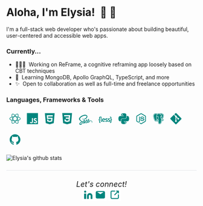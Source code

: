 # Aloha, I'm Elysia!  🌺 🌴

I'm a full-stack web developer who's passionate about building beautiful, user-centered and accessible web apps. 

### Currently...
- 👩🏻‍💻  Working on ReFrame, a cognitive reframing app loosely based on CBT techniques
- 🌱  Learning MongoDB, Apollo GraphQL, TypeScript, and more
- ✨  Open to collaboration as well as full-time and freelance opportunities

### Languages, Frameworks & Tools
<div style="display:flex; flex-wrap: wrap">

<div style="width: 30px; padding:8px">
<svg viewBox="0 0 128 128">
    <path fill="#00857D" d="M107.3 45.2c-2.2-.8-4.5-1.6-6.9-2.3.6-2.4 1.1-4.8 1.5-7.1 2.1-13.2-.2-22.5-6.6-26.1-1.9-1.1-4-1.6-6.4-1.6-7 0-15.9 5.2-24.9 13.9-9-8.7-17.9-13.9-24.9-13.9-2.4 0-4.5.5-6.4 1.6-6.4 3.7-8.7 13-6.6 26.1.4 2.3.9 4.7 1.5 7.1-2.4.7-4.7 1.4-6.9 2.3-12.5 4.8-19.3 11.4-19.3 18.8s6.9 14 19.3 18.8c2.2.8 4.5 1.6 6.9 2.3-.6 2.4-1.1 4.8-1.5 7.1-2.1 13.2.2 22.5 6.6 26.1 1.9 1.1 4 1.6 6.4 1.6 7.1 0 16-5.2 24.9-13.9 9 8.7 17.9 13.9 24.9 13.9 2.4 0 4.5-.5 6.4-1.6 6.4-3.7 8.7-13 6.6-26.1-.4-2.3-.9-4.7-1.5-7.1 2.4-.7 4.7-1.4 6.9-2.3 12.5-4.8 19.3-11.4 19.3-18.8s-6.8-14-19.3-18.8zm-14.8-30.5c4.1 2.4 5.5 9.8 3.8 20.3-.3 2.1-.8 4.3-1.4 6.6-5.2-1.2-10.7-2-16.5-2.5-3.4-4.8-6.9-9.1-10.4-13 7.4-7.3 14.9-12.3 21-12.3 1.3 0 2.5.3 3.5.9zm-11.2 59.3c-1.8 3.2-3.9 6.4-6.1 9.6-3.7.3-7.4.4-11.2.4-3.9 0-7.6-.1-11.2-.4-2.2-3.2-4.2-6.4-6-9.6-1.9-3.3-3.7-6.7-5.3-10 1.6-3.3 3.4-6.7 5.3-10 1.8-3.2 3.9-6.4 6.1-9.6 3.7-.3 7.4-.4 11.2-.4 3.9 0 7.6.1 11.2.4 2.2 3.2 4.2 6.4 6 9.6 1.9 3.3 3.7 6.7 5.3 10-1.7 3.3-3.4 6.6-5.3 10zm8.3-3.3c1.5 3.5 2.7 6.9 3.8 10.3-3.4.8-7 1.4-10.8 1.9 1.2-1.9 2.5-3.9 3.6-6 1.2-2.1 2.3-4.2 3.4-6.2zm-25.6 27.1c-2.4-2.6-4.7-5.4-6.9-8.3 2.3.1 4.6.2 6.9.2 2.3 0 4.6-.1 6.9-.2-2.2 2.9-4.5 5.7-6.9 8.3zm-18.6-15c-3.8-.5-7.4-1.1-10.8-1.9 1.1-3.3 2.3-6.8 3.8-10.3 1.1 2 2.2 4.1 3.4 6.1 1.2 2.2 2.4 4.1 3.6 6.1zm-7-25.5c-1.5-3.5-2.7-6.9-3.8-10.3 3.4-.8 7-1.4 10.8-1.9-1.2 1.9-2.5 3.9-3.6 6-1.2 2.1-2.3 4.2-3.4 6.2zm25.6-27.1c2.4 2.6 4.7 5.4 6.9 8.3-2.3-.1-4.6-.2-6.9-.2-2.3 0-4.6.1-6.9.2 2.2-2.9 4.5-5.7 6.9-8.3zm22.2 21l-3.6-6c3.8.5 7.4 1.1 10.8 1.9-1.1 3.3-2.3 6.8-3.8 10.3-1.1-2.1-2.2-4.2-3.4-6.2zm-54.5-16.2c-1.7-10.5-.3-17.9 3.8-20.3 1-.6 2.2-.9 3.5-.9 6 0 13.5 4.9 21 12.3-3.5 3.8-7 8.2-10.4 13-5.8.5-11.3 1.4-16.5 2.5-.6-2.3-1-4.5-1.4-6.6zm-24.7 29c0-4.7 5.7-9.7 15.7-13.4 2-.8 4.2-1.5 6.4-2.1 1.6 5 3.6 10.3 6 15.6-2.4 5.3-4.5 10.5-6 15.5-13.8-4-22.1-10-22.1-15.6zm28.5 49.3c-4.1-2.4-5.5-9.8-3.8-20.3.3-2.1.8-4.3 1.4-6.6 5.2 1.2 10.7 2 16.5 2.5 3.4 4.8 6.9 9.1 10.4 13-7.4 7.3-14.9 12.3-21 12.3-1.3 0-2.5-.3-3.5-.9zm60.8-20.3c1.7 10.5.3 17.9-3.8 20.3-1 .6-2.2.9-3.5.9-6 0-13.5-4.9-21-12.3 3.5-3.8 7-8.2 10.4-13 5.8-.5 11.3-1.4 16.5-2.5.6 2.3 1 4.5 1.4 6.6zm9-15.6c-2 .8-4.2 1.5-6.4 2.1-1.6-5-3.6-10.3-6-15.6 2.4-5.3 4.5-10.5 6-15.5 13.8 4 22.1 10 22.1 15.6 0 4.7-5.8 9.7-15.7 13.4z"></path>
</svg>
</div>

<div style="width: 30px; padding:8px">
<svg viewBox="0 0 128 128">
<path fill="#00857D" d="M2 1v125h125v-125h-125zm66.119 106.513c-1.845 3.749-5.367 6.212-9.448 7.401-6.271 1.44-12.269.619-16.731-2.059-2.986-1.832-5.318-4.652-6.901-7.901l9.52-5.83c.083.035.333.487.667 1.071 1.214 2.034 2.261 3.474 4.319 4.485 2.022.69 6.461 1.131 8.175-2.427 1.047-1.81.714-7.628.714-14.065-.001-10.115.046-20.188.046-30.188h11.709c0 11 .06 21.418 0 32.152.025 6.58.596 12.446-2.07 17.361zm48.574-3.308c-4.07 13.922-26.762 14.374-35.83 5.176-1.916-2.165-3.117-3.296-4.26-5.795 4.819-2.772 4.819-2.772 9.508-5.485 2.547 3.915 4.902 6.068 9.139 6.949 5.748.702 11.531-1.273 10.234-7.378-1.333-4.986-11.77-6.199-18.873-11.531-7.211-4.843-8.901-16.611-2.975-23.335 1.975-2.487 5.343-4.343 8.877-5.235l3.688-.477c7.081-.143 11.507 1.727 14.756 5.355.904.916 1.642 1.904 3.022 4.045-3.772 2.404-3.76 2.381-9.163 5.879-1.154-2.486-3.069-4.046-5.093-4.724-3.142-.952-7.104.083-7.926 3.403-.285 1.023-.226 1.975.227 3.665 1.273 2.903 5.545 4.165 9.377 5.926 11.031 4.474 14.756 9.271 15.672 14.981.882 4.916-.213 8.105-.38 8.581z"></path>
</svg>
</div>

<div style="width: 30px; padding:8px">
<svg viewBox="0 0 128 128">
<path fill="#00857D" d="M9.032 2l10.005 112.093 44.896 12.401 45.02-12.387 10.015-112.107h-109.936zm89.126 26.539l-.627 7.172-.276 3.289h-52.665000000000006l1.257 14h50.156000000000006l-.336 3.471-3.233 36.119-.238 2.27-28.196 7.749v.002l-.034.018-28.177-7.423-1.913-21.206h13.815000000000001l.979 10.919 15.287 4.081h.043v-.546l15.355-3.875 1.604-17.579h-47.698l-3.383-38.117-.329-3.883h68.939l-.33 3.539z"></path>
</svg>
</div>

<div style="width: 30px; padding:8px">
<svg viewBox="0 0 128 128">
<path fill="#00857D" d="M8.76 1l10.055 112.883 45.118 12.58 45.244-12.626 10.063-112.837h-110.48zm89.591 25.862l-3.347 37.605.01.203-.014.467v-.004l-2.378 26.294-.262 2.336-28.36 7.844v.001l-.022.019-28.311-7.888-1.917-21.739h13.883l.985 11.054 15.386 4.17-.004.008v-.002l15.443-4.229 1.632-18.001h-32.282999999999994l-.277-3.043-.631-7.129-.331-3.828h34.748999999999995l1.264-14h-52.926l-.277-3.041-.63-7.131-.332-3.828h69.281l-.331 3.862z"></path>
</svg>
</div>

<div style="width: 36px; padding:8px">
<svg viewBox="0 0 128 128">
<path fill-rule="evenodd" clip-rule="evenodd" fill="#00857D" d="M1.219 56.156c0 .703.207 1.167.323 1.618.756 2.933 2.381 5.45 4.309 7.746 2.746 3.272 6.109 5.906 9.554 8.383 2.988 2.148 6.037 4.248 9.037 6.38.515.366 1.002.787 1.561 1.236-.481.26-.881.489-1.297.7-3.959 2.008-7.768 4.259-11.279 6.986-2.116 1.644-4.162 3.391-5.607 5.674-2.325 3.672-3.148 7.584-1.415 11.761.506 1.22 1.278 2.274 2.367 3.053.353.252.749.502 1.162.6 1.058.249 2.136.412 3.207.609l3.033-.002c3.354-.299 6.407-1.448 9.166-3.352 4.312-2.976 7.217-6.966 8.466-12.087.908-3.722.945-7.448-.125-11.153-.099-.344-.224-.681-.354-1.014-.13-.333-.283-.657-.463-1.072l6.876-3.954.103.088c-.125.409-.258.817-.371 1.23-.817 2.984-1.36 6.02-1.165 9.117.208 3.3 1.129 6.389 3.061 9.146 1.562 2.23 5.284 2.313 6.944.075.589-.795 1.16-1.626 1.589-2.513 1.121-2.315 2.159-4.671 3.23-7.011l.187-.428c-.077 1.108-.167 2.081-.208 3.055-.064 1.521.025 3.033.545 4.48.445 1.238 1.202 2.163 2.62 2.326.97.111 1.743-.333 2.456-.896 1.114-.879 2.019-1.965 2.691-3.199 1.901-3.491 3.853-6.961 5.576-10.54 1.864-3.871 3.494-7.855 5.225-11.792l.286-.698c.409 1.607.694 3.181 1.219 4.671.61 1.729 1.365 3.417 2.187 5.058.389.775.344 1.278-.195 1.928-2.256 2.72-4.473 5.473-6.692 8.223-.491.607-.98 1.225-1.389 1.888-.247.403-.411.894-.48 1.364-.133.898.422 1.764 1.383 1.971.878.189 1.813.259 2.708.193 3.097-.228 5.909-1.315 8.395-3.157 3.221-2.386 4.255-5.642 3.475-9.501-.211-1.047-.584-2.065-.947-3.074-.163-.455-.174-.774.123-1.198 2.575-3.677 4.775-7.578 6.821-11.569.081-.157.164-.314.306-.482.663 3.45 1.661 6.775 3.449 9.792-.912.879-1.815 1.676-2.632 2.554-1.799 1.934-3.359 4.034-4.173 6.595-.35 1.104-.619 2.226-.463 3.405.242 1.831 1.742 3.021 3.543 2.604 3.854-.892 7.181-2.708 9.612-5.925 1.636-2.166 1.785-4.582 1.1-7.113-.188-.688-.411-1.365-.651-2.154.951-.295 1.878-.649 2.837-.868 4.979-1.136 9.904-.938 14.702.86 2.801 1.05 5.064 2.807 6.406 5.571 1.639 3.379.733 6.585-2.452 8.721-.297.199-.637.356-.883.605-.151.153-.242.459-.205.67.021.123.346.277.533.275 1.047-.008 1.896-.557 2.711-1.121 2.042-1.413 3.532-3.314 3.853-5.817l.063-.188-.077-1.63c-.031-.094.023-.187.016-.258-.434-3.645-2.381-6.472-5.213-8.688-3.28-2.565-7.153-3.621-11.249-3.788-3.338-.136-6.619.36-9.765 1.503-.897.325-1.786.71-2.688 1.073-.121-.219-.251-.429-.358-.646-.926-1.896-2.048-3.708-2.296-5.882-.176-1.544-.392-3.086-.025-4.613.353-1.469.813-2.913 1.246-4.362.223-.746.066-1.164-.646-1.5-.248-.117-.518-.219-.786-.258-1.75-.254-3.476-.109-5.171.384-.6.175-1.036.511-1.169 1.175-.076.381-.231.746-.339 1.122-.443 1.563-.757 3.156-1.473 4.645-1.794 3.735-3.842 7.329-5.938 10.897-.227.385-.466.763-.752 1.23-.736-1.54-1.521-2.922-1.759-4.542-.269-1.832-.481-3.661-.025-5.479.339-1.356.782-2.687 1.19-4.025.193-.636.104-.97-.472-1.305-.291-.169-.62-.319-.948-.368-1.815-.269-3.603-.128-5.354.438-.543.176-.828.527-.994 1.087-.488 1.652-.904 3.344-1.589 4.915-2.774 6.36-5.628 12.687-8.479 19.013-.595 1.321-1.292 2.596-1.963 3.882-.17.326-.418.613-.63.919-.17-.201-.236-.339-.235-.477.005-.813-.092-1.65.063-2.436.469-2.378 1.009-4.743 1.578-7.099.47-1.946 1.017-3.874 1.538-5.807.175-.647.178-1.252-.287-1.796-.781-.911-2.413-1.111-3.381-.409l-.428.242.083-.69c.204-1.479.245-2.953-.161-4.41-.506-1.816-1.802-2.861-3.686-2.803-.878.027-1.8.177-2.613.497-3.419 1.34-6.048 3.713-8.286 6.568-.203.259-.471.495-.757.654-2.893 1.604-5.795 3.188-8.696 4.778l-3.229 1.769c-.866-.826-1.653-1.683-2.546-2.41-2.727-2.224-5.498-4.393-8.244-6.592-2.434-1.949-4.792-3.979-6.596-6.56-1.342-1.92-2.207-4.021-2.29-6.395-.105-3.025.753-5.789 2.293-8.362 1.97-3.292 4.657-5.934 7.611-8.327 3.125-2.53 6.505-4.678 10.008-6.639 4.901-2.743 9.942-5.171 15.347-6.774 5.542-1.644 11.165-2.585 16.965-1.929 2.28.258 4.494.78 6.527 1.895 1.557.853 2.834 1.97 3.428 3.716.586 1.718.568 3.459.162 5.204-.825 3.534-2.76 6.447-5.195 9.05-3.994 4.267-8.866 7.172-14.351 9.091-3.165 1.107-6.421 1.802-9.765 2.083-2.729.229-5.401-.013-7.985-.962-1.711-.629-3.201-1.591-4.399-2.987-.214-.25-.488-.521-.887-.287-.391.23-.46.602-.329.979.219.626.421 1.278.762 1.838.857 1.405 2.107 2.424 3.483 3.298 2.643 1.681 5.597 2.246 8.66 2.377 4.648.201 9.183-.493 13.654-1.74 6.383-1.78 11.933-4.924 16.384-9.884 3.706-4.13 6.353-8.791 6.92-14.419.277-2.747-.018-5.438-1.304-7.944-1.395-2.715-3.613-4.734-6.265-6.125-3.862-2.025-8.03-3.204-12.332-3.204h-4.31c-5.21 0-10.247 1.493-15.143 3.274-3.706 1.349-7.34 2.941-10.868 4.703-7.683 3.839-14.838 8.468-20.715 14.833-2.928 3.171-5.407 6.67-6.833 10.79-.417 1.206-.813 2.499-1.111 3.746m27.839 36.013c-.333 4.459-2.354 8.074-5.657 11.002-1.858 1.646-3.989 2.818-6.471 3.23-.9.149-1.821.185-2.694-.188-1.245-.532-1.524-1.637-1.548-2.814-.037-1.876.62-3.572 1.521-5.186 1.176-2.104 2.9-3.708 4.741-5.206 2.9-2.361 6.046-4.359 9.268-6.245l.243-.1c.498 1.84.735 3.657.597 5.507zm25.158-19.379c-.235 1.424-.529 2.849-.945 4.229-1.438 4.777-3.285 9.406-5.282 13.973-.369.845-.906 1.616-1.373 2.417-.072.124-.179.231-.283.334-.578.571-1.126.541-1.418-.206-.34-.868-.549-1.797-.729-2.716-.121-.617-.092-1.265-.13-1.897.039-4.494 1.41-8.578 3.736-12.38.959-1.568 2.003-3.062 3.598-4.054.49-.305 1.04-.55 1.595-.706.85-.239 1.372.154 1.231 1.006zm17.164 21.868l6.169-7.203c.257 2.675-4.29 8.015-6.169 7.203zm19.703-4.847c-.436.25-.911.43-1.358.661-.409.212-.544-.002-.556-.354-.008-.239.027-.489.093-.721.833-2.938 2.366-5.446 4.647-7.486l.16-.082c1.085 3.035-.169 6.368-2.986 7.982z"></path>
</svg>
</div>

<div style="width: 36px; padding:8px">
<svg viewBox="0 0 128 128">
<path fill-rule="evenodd" clip-rule="evenodd" fill="#00857D" d="M122.301 58.635c-.6-1.299-.89-2.836-.952-4.283-.154-3.561-.023-7.135-.184-10.696-.144-3.189-1.282-6.063-4.344-7.707-2.696-1.447-5.821-1.591-8.821-1.625v5.691c1 .034.754.065.998.078 4.029.198 5.379 1.476 5.43 5.473.038 2.972.012 5.946.06 8.917.059 3.605.597 7.046 3.894 9.322.056.039.051.182.083.348-1.678 1.192-3.006 2.727-3.392 4.822-.311 1.695-.487 3.43-.54 5.153-.096 3.118.003 6.243-.086 9.361-.07 2.442-1.227 3.588-3.604 4.132-.895.206-1.843.279-2.843.406v5.677c2-.12 3.017-.199 4.387-.347 5.156-.558 8.059-3.241 8.654-8.243.186-1.568.165-3.166.2-4.75.066-2.969.032-5.952.298-8.903.271-3.011 2.461-4.675 5.461-4.509v-5.951c-2 .358-3.843-.507-4.699-2.366zM28.314 70.768c-.001-11.549-.314-23.098-.314-34.646v-1.817c-3 0-6.226-.029-9.391.014-1.285.017-2.418.127-3.692.301-4.877.664-7.228 2.953-8.092 7.812-.25 1.402-.2 2.859-.221 4.293-.039 2.726.039 5.453-.005 8.178-.055 3.432-1.672 6.092-5.172 6.294-.124.007.573.15-.427.236v5.305c4 .628 5.273 2.243 5.539 5.959.042.592.053 1.189.059 1.784.034 3.32-.004 6.645.146 9.959.141 3.093.828 5.857 3.751 7.48 2.73 1.516 6.505 1.639 8.505 1.718v-5.664c0-.048-.21-.092-.405-.104-4.339-.265-5.317-1.443-5.343-5.785-.017-2.875.106-5.75.06-8.625-.058-3.612-.586-7.038-3.856-9.324-.05-.035-.001-.183-.017-.383 2.199-1.39 3.368-3.516 3.686-6.094.176-1.422.235-2.864.26-4.299.05-2.973-.003-5.949.078-8.92.057-2.088 1.39-3.61 3.091-3.952 1.612-.325 2.446-.315 5.446-.466v2.056c0 10.31-.367 20.619-.313 30.929.019 3.531.41 7.012 4.195 8.537 2.058.829 4.263 1.084 6.627 1.642.395-2.312.524-4.23.847-6.128-4.357-1.25-5.042-1.898-5.042-6.29zM54.988 50.875c-7.34-3.51-16.248-.441-19.666 6.921-2.574 5.544-2.482 11.25-.216 16.872 1.229 3.048 3.45 5.33 6.473 6.672 5.904 2.621 11.879 1.984 17.832.144.321-.1.731-.718.692-1.046-.203-1.661-.54-3.306-.841-5.021-1.417.357-2.601.722-3.811.949-3.197.601-6.401.6-9.512-.637-3.072-1.22-5.135-4.73-4.622-7.73h20.872c.255-3 .154-7.125-1.123-10.536-1.14-3.049-3.108-5.167-6.078-6.588zm-.044 12.125h-13.716c.007-4 3.264-7.59 7.537-7.508 3.753.072 6.349 3.508 6.179 7.508zM111.052 75.279c.492-5.054-1.034-7.898-5.534-10.094-1.596-.779-3.29-1.356-4.916-2.078-1.217-.54-2.442-1.087-3.58-1.771-1.108-.665-1.572-1.769-1.408-3.062.161-1.277.982-2.119 2.168-2.359 1.437-.292 2.943-.542 4.388-.424 2.042.167 4.056.69 6.163 1.075l1.332-5.818c-2.851-.434-5.509-.995-8.195-1.207-2.987-.235-5.896.261-8.63 1.67-5.777 2.977-5.883 12.116-.574 15.116 1.586.896 3.283 1.596 4.933 2.38 1.737.827 3.537 1.546 5.199 2.504 1.262.727 1.713 1.996 1.375 3.475-.313 1.375-1.354 1.988-2.577 2.105-1.86.177-3.768.347-5.609.128-2.217-.264-4.387-.937-6.658-1.451l-1.158 5.79c5.333 2.002 10.61 2.33 15.938 1.149 4.459-.988 6.999-3.596 7.343-7.128zM82.637 65.827c-1.959-1.039-4.066-1.797-6.088-2.723-1.255-.575-2.584-1.074-3.69-1.871-2.127-1.533-1.731-4.472.746-5.258 1.421-.452 3.028-.592 4.521-.48 2.034.153 4.041.679 6.162 1.063l1.258-5.546c-1.077-.293-2.052-.612-3.051-.822-3.971-.836-7.963-1.16-11.874.215-3.36 1.182-5.691 3.392-6.152 7.11-.516 4.152.861 7.43 4.696 9.402 1.535.79 3.18 1.363 4.747 2.095 1.564.73 3.161 1.427 4.614 2.343 1.111.7 1.549 1.885 1.236 3.255-.311 1.358-1.301 2.042-2.533 2.169-1.86.191-3.769.368-5.611.153-2.226-.26-4.403-.935-6.714-1.455-.341 1.613-.741 3.238-.99 4.885-.054.358.345 1.046.681 1.163 5.384 1.866 10.864 2.134 16.34.521 3.27-.962 5.557-3.051 6.018-6.623.523-4.055-.444-7.544-4.316-9.596z"></path>
</svg>
</div>

<div style="width: 30px; padding:8px">
<svg viewBox="0 0 128 128">
<path fill="#00857D" d="M49.33 62h29.159c8.117 0 14.511-6.868 14.511-15.019v-27.798c0-7.912-6.632-13.856-14.555-15.176-5.014-.835-10.195-1.215-15.187-1.191-4.99.023-9.612.448-13.805 1.191-12.355 2.181-14.453 6.751-14.453 15.176v10.817h29v4h-40.224000000000004c-8.484 0-15.914 5.108-18.237 14.811-2.681 11.12-2.8 17.919 0 29.53 2.075 8.642 7.03 14.659 15.515 14.659h9.946v-13.048c0-9.637 8.428-17.952 18.33-17.952zm-1.838-39.11c-3.026 0-5.478-2.479-5.478-5.545 0-3.079 2.451-5.581 5.478-5.581 3.015 0 5.479 2.502 5.479 5.581-.001 3.066-2.465 5.545-5.479 5.545zM122.281 48.811c-2.098-8.448-6.103-14.811-14.599-14.811h-10.682v12.981c0 10.05-8.794 18.019-18.511 18.019h-29.159c-7.988 0-14.33 7.326-14.33 15.326v27.8c0 7.91 6.745 12.564 14.462 14.834 9.242 2.717 17.994 3.208 29.051 0 7.349-2.129 14.487-6.411 14.487-14.834v-11.126h-29v-4h43.682c8.484 0 11.647-5.776 14.599-14.66 3.047-9.145 2.916-17.799 0-29.529zm-41.955 55.606c3.027 0 5.479 2.479 5.479 5.547 0 3.076-2.451 5.579-5.479 5.579-3.015 0-5.478-2.502-5.478-5.579 0-3.068 2.463-5.547 5.478-5.547z"></path>
</svg>
</div>

<div style="width: 30px; padding:8px">
<svg viewBox="0 0 128 128">
<path fill="#00857D" d="M112.678 30.334l-44.143-25.605c-2.781-1.584-6.424-1.584-9.227 0l-44.488 25.605c-2.869 1.651-4.82 4.754-4.82 8.073v51.142c0 3.319 1.992 6.423 4.862 8.083l11.729 6.688c5.627 2.772 7.186 2.772 9.746 2.772 8.334 0 12.662-5.039 12.662-13.828v-50.49c.001-.713.446-1.774-.255-1.774h-5.622c-.712 0-2.122 1.061-2.122 1.773v50.49c0 3.896-3.616 7.773-10.202 4.48l-12.122-7.013c-.422-.23-.676-.693-.676-1.181v-51.142c0-.482.463-.966.891-1.213l44.378-25.561c.415-.235 1.002-.235 1.415 0l43.963 25.555c.421.253.354.722.354 1.219v51.142c0 .488.092.963-.323 1.198l-44.133 25.576c-.378.227-.87.227-1.285 0l-11.317-6.749c-.341-.198-.752-.269-1.08-.086-3.145 1.783-3.729 2.02-6.679 3.043-.727.253-1.799.692.408 1.929l14.798 8.754c1.416.82 3.027 1.246 4.647 1.246 1.642 0 3.249-.426 4.666-1.246l43.976-25.582c2.871-1.672 4.322-4.764 4.322-8.083v-51.142c-.001-3.319-1.452-6.414-4.323-8.073zM77.727 81.445c-11.727 0-14.309-3.235-15.17-9.066-.102-.628-.634-1.379-1.274-1.379h-5.73c-.709 0-1.28.86-1.28 1.566 0 7.466 4.06 16.512 23.454 16.512 14.038 0 22.088-5.455 22.088-15.109 0-9.572-6.467-12.084-20.082-13.886-13.762-1.819-15.16-2.738-15.16-5.962 0-2.658 1.184-6.203 11.374-6.203 9.104 0 12.46 1.954 13.841 8.091.119.577.646.991 1.241.991h5.754c.354 0 .691-.143.939-.396.241-.272.367-.613.336-.979-.893-10.569-7.913-15.494-22.112-15.494-12.632 0-20.166 5.334-20.166 14.275 0 9.698 7.497 12.378 19.622 13.577 14.505 1.422 15.633 3.542 15.633 6.395 0 4.956-3.978 7.067-13.308 7.067z"></path>
</svg>
</div>

<div style="width: 30px; padding:8px">
<svg viewBox="0 0 128 128">
<path fill-rule="evenodd" clip-rule="evenodd" fill="#00857D" d="M123.258 76.784c-.45-2.918-2.901-4.829-5.752-4.958-1.032-.047-2.08.061-3.109.192-1.243.158-2.471.438-3.711.623-.857.128-1.726.187-2.582.275l-.021-.111c1.598-3.018 3.263-6.003 4.775-9.064 1.159-2.348 2.151-4.781 3.176-7.194 1.696-3.998 3.051-8.12 4.173-12.309 1.075-4.011 1.995-8.066 2.284-12.227.116-1.662.196-3.331.187-4.995-.008-1.327-.151-2.656-.284-3.979-.15-1.516-.608-2.953-1.242-4.336-.836-1.822-2.132-3.317-3.496-4.737-1.092-1.137-2.293-2.173-3.484-3.208-1.698-1.477-3.607-2.656-5.59-3.703-2.253-1.19-4.621-2.121-7.09-2.75-1.493-.381-3.02-.664-4.532-.966-.544-.11-1.089-.337-1.633-.337h-10.241c-.37 0-.737.191-1.11.233-2.452.273-4.875.735-7.228 1.464-.88.273-1.684.101-2.52.024-.641-.059-1.271-.231-1.912-.263-2.442-.122-4.887-.301-7.328-.275-2.339.024-4.654.409-6.918 1.052-1.895.538-3.749 1.195-5.447 2.191-.727.426-1.303.346-2.055.129-2.527-.729-5.072-1.414-7.639-1.989-1.6-.358-3.245-.536-4.879-.707-1.566-.163-3.144-.261-4.718-.294-1.538-.033-3.087-.032-4.618.104-2.439.217-4.832.713-7.158 1.513-2.583.888-4.951 2.175-7.086 3.865-2.167 1.715-3.905 3.809-5.303 6.2-1.473 2.523-2.483 5.224-3.111 8.061-.34 1.537-.555 3.117-.788 4.678-.073.486.732.972-.268 1.456v6.794c1 .452.208.903.266 1.356.139 1.089.262 2.187.446 3.268.291 1.711.636 3.417.988 5.117.491 2.375 1.002 4.748 1.546 7.111.396 1.72.847 3.43 1.319 5.131.721 2.598 1.431 5.201 2.246 7.77.757 2.387 1.624 4.74 2.484 7.093 1.191 3.255 2.617 6.405 4.327 9.424 1.479 2.614 3.169 5.062 5.436 7.076 1.494 1.327 3.157 2.347 5.093 2.857 1.521.4 3.067.448 4.624.129 1.805-.37 3.403-1.147 4.824-2.311.163-.134.342-.236.535.01.735.931 1.719 1.552 2.748 2.089 2.777 1.448 5.803 1.882 8.877 2.059.744.043 1.496-.064 2.246-.085 1.461-.04 2.881-.325 4.278-.729.732-.212 1.447-.481 2.192-.732.039.793.089 1.557.112 2.321l.104 4.166c.019.634.044 1.27.103 1.901.151 1.627.299 3.255.493 4.877.135 1.118.275 2.245.538 3.336.529 2.203 1.246 4.348 2.158 6.428.895 2.041 2.182 3.764 3.9 5.185 2.22 1.836 4.822 2.619 7.632 2.764 1.162.061 2.357.004 3.501-.204 1.813-.329 3.622-.743 5.387-1.275 3.591-1.084 6.695-2.956 9.014-5.981 1.32-1.724 2.404-3.589 3.1-5.648.574-1.701 1.115-3.419 1.545-5.16.34-1.372.508-2.787.715-4.188.137-.927.219-1.863.305-2.797.14-1.517.283-3.033.384-4.553.07-1.058.067-2.121.109-3.181.013-.323.065-.644.095-.966.028-.298.178-.401.482-.396 1.071.016 2.144.044 3.212-.004 1.197-.054 2.405-.105 3.583-.303 1.677-.281 3.346-.636 4.99-1.067 1.943-.508 3.725-1.418 5.44-2.455 1.998-1.207 3.819-2.623 5.297-4.447 1.285-1.591 1.894-3.43 1.584-5.438zm-3.412.982c-.066.915-.485 1.699-1.093 2.369-2.869 3.163-6.468 5.082-10.585 6.027-1.564.358-3.178.544-4.779.692-1.363.126-2.746.147-4.114.097-1.006-.038-2.004-.268-3.032-.416-.103.94-.201 1.919-.32 2.896l-.479 3.745c-.145 1.187-.258 2.378-.407 3.564-.146 1.151-.328 2.298-.481 3.449-.143 1.072-.248 2.149-.407 3.219-.245 1.64-.479 3.284-.799 4.911-.384 1.945-.973 3.829-1.934 5.583-1.172 2.141-2.834 3.772-4.949 4.98-2.18 1.246-4.563 1.894-6.979 2.436-1.71.384-3.472.447-5.204.291-3.004-.272-5.568-1.557-7.506-3.886-1.85-2.223-3.102-4.771-3.55-7.655-.214-1.371-.368-2.754-.491-4.136-.136-1.537-.229-3.079-.299-4.62-.089-1.957-.154-3.914-.197-5.871-.053-2.406-.07-4.812-.104-7.218l-.006-.092c-1.224.734-2.427 1.538-3.703 2.2-1.494.776-3.117 1.226-4.798 1.353-1.318.1-2.653.191-3.965.086-2.151-.173-4.3-.51-6.226-1.569-.781-.43-1.596-.953-2.134-1.64-1.29-1.646-.672-3.726 1.273-4.727 1.344-.693 2.811-.982 4.268-1.319 1.266-.293 2.526-.626 3.761-1.029 1.222-.4 1.993-1.391 2.754-2.363l1.206-1.551c-.503-.053-.977-.107-1.451-.151-1.439-.136-2.812-.532-4.125-1.114-1.124-.497-1.141-.551-1.965.343-1.376 1.494-2.714 3.023-4.062 4.542-.992 1.117-1.978 2.241-2.965 3.361-.978 1.108-1.894 2.279-2.947 3.31-1.564 1.531-3.449 2.452-5.698 2.348-1.443-.066-2.764-.572-3.952-1.399-2.452-1.708-4.104-4.097-5.608-6.606-1.927-3.215-3.406-6.64-4.672-10.159-.876-2.432-1.756-4.866-2.521-7.333-.831-2.681-1.56-5.396-2.277-8.11-.542-2.048-1.023-4.113-1.482-6.182-.521-2.353-1.022-4.71-1.464-7.079-.298-1.599-.471-3.221-.712-4.831-.325-2.17-.385-4.36-.267-6.539.105-1.963.387-3.921.667-5.871.388-2.698 1.277-5.244 2.556-7.648.783-1.473 1.755-2.812 2.879-4.056 1.845-2.042 4.078-3.518 6.562-4.626 1.736-.774 3.57-1.24 5.439-1.604 2.774-.54 5.573-.519 8.373-.461 1.224.025 2.443.248 3.666.369 2.633.262 5.214.816 7.762 1.5 1.857.498 3.676 1.143 5.518 1.703.185.056.456.051.607-.048 2.496-1.629 5.224-2.704 8.125-3.319 1.101-.233 2.237-.335 3.363-.407 1.369-.087 2.749-.167 4.115-.088 1.642.094 3.276.336 4.908.56.792.108 1.565.383 2.359.458.38.036.783-.242 1.185-.335 2.049-.473 4.089-1 6.156-1.374 1.539-.278 3.111-.409 4.676-.499 1.745-.1 3.503-.173 5.247-.089 2.205.106 4.394.42 6.555.923 2.677.623 5.245 1.528 7.686 2.784 1.824.938 3.558 2.026 5.119 3.364 1.023.878 2.07 1.745 2.994 2.723 1.14 1.206 2.303 2.413 3.018 3.958.538 1.165.922 2.371 1.028 3.647.132 1.586.292 3.178.277 4.766-.014 1.519-.221 3.037-.368 4.552-.334 3.454-1.085 6.833-1.997 10.167-.754 2.754-1.635 5.478-2.589 8.17-.879 2.481-1.893 4.917-2.918 7.343-.757 1.794-1.572 3.569-2.458 5.303-1.677 3.286-3.421 6.538-5.438 9.633-.348.535-.678 1.083-1.018 1.629.88.594 1.877.803 2.881.911.955.104 1.929.166 2.883.095 1.527-.113 3.049-.331 4.567-.544 1.504-.21 2.978-.638 4.522-.525 1.542.112 2.645 1.284 2.54 2.729zM97.833 74.413c-.655-.846-1.323-1.682-1.964-2.538-1.006-1.344-1.729-2.845-2.455-4.353-.688-1.429-1.532-2.782-2.257-4.195-1.265-2.465-2.553-4.922-3.718-7.435-1.465-3.157-2.62-6.426-2.984-9.923-.154-1.48-.193-2.958.106-4.424.479-2.341 1.702-4.172 3.758-5.428 1.907-1.165 4.032-1.541 6.209-1.659 1.351-.073 2.708-.013 4.11-.013l-.047-.237c-.872-1.823-1.687-3.677-2.641-5.457-1.346-2.512-3.068-4.777-4.986-6.877-1.421-1.555-2.96-2.998-4.646-4.273-1.658-1.255-3.405-2.376-5.269-3.293-2.223-1.093-4.538-1.938-6.967-2.477-2.334-.518-4.683-.835-7.077-.861-2.042-.022-4.071.07-6.06.531-3.002.695-5.748 1.931-8.137 3.933-1.334 1.118-2.498 2.373-3.517 3.77-1.196 1.643-2.161 3.417-2.986 5.277-1.132 2.552-1.909 5.208-2.44 7.938-.266 1.361-.474 2.734-.686 4.106-.074.48-.08.971-.123 1.521.369-.192.635-.34.907-.472l.885-.397c2.993-1.369 6.094-2.25 9.427-2.149 1.416.043 2.771.323 4.03.943 2.415 1.191 3.828 3.216 4.442 5.779.424 1.769.714 3.573.996 5.372.221 1.405.447 2.825.473 4.242.037 2.071-.068 4.146-.181 6.216-.096 1.764-.464 3.5-1.08 5.146-1.12 2.993-2.368 5.937-3.534 8.913-.385.983-.681 2.001-1.045 3.082.562 0 1.018-.004 1.474.002.178.003.36.008.532.049 1.34.316 2.502.923 3.455 1.954 1.271 1.372 1.938 2.973 1.972 4.826.019 1.027-.089 2.057-.084 3.084.021 4.786.057 9.572.097 14.357.007.782.046 1.565.102 2.346.117 1.635.235 3.271.395 4.902.112 1.157.268 2.312.451 3.461.259 1.628 1 3.077 1.841 4.462.724 1.191 1.665 2.203 2.905 2.901 2.107 1.186 4.376 1.285 6.663.848 1.545-.295 3.062-.769 4.562-1.258 1.479-.481 2.815-1.269 3.937-2.354 1.051-1.019 1.797-2.261 2.3-3.632.976-2.659 1.28-5.459 1.684-8.237.151-1.04.282-2.083.42-3.125.157-1.186.316-2.371.468-3.556.112-.883.214-1.768.322-2.651.154-1.268.317-2.535.464-3.804.113-.981.209-1.966.309-2.949.129-1.256.268-2.512.379-3.77.086-.955.051-1.927.22-2.864.311-1.718 1.123-3.18 2.646-4.125.637-.395 1.356-.655 2.063-.989l-.12-.186zM40.236 67.361c-.761-1.802-1.218-3.68-1.354-5.622-.128-1.825.089-3.643.276-5.46.182-1.76.333-3.528.386-5.296.088-2.906-.108-5.808-.247-8.712-.084-1.729.117-3.479.271-5.212.139-1.561.312-3.126.607-4.664.495-2.581 1.152-5.125 2.086-7.591.887-2.338 1.906-4.615 3.345-6.665.986-1.406 2.105-2.72 3.18-4.094l-.319-.113c-3.498-1.111-7.053-1.979-10.709-2.358-1.729-.179-3.464-.284-5.198-.387-.532-.032-1.072.04-1.606.091-1.322.126-2.66.176-3.961.424-2.214.421-4.338 1.129-6.305 2.282-1.766 1.035-3.249 2.373-4.491 3.978-1.372 1.772-2.295 3.776-2.958 5.913-.783 2.521-1.156 5.115-1.257 7.733-.088 2.295-.132 4.603.264 6.889.295 1.702.492 3.422.817 5.117.443 2.311.918 4.617 1.467 6.904.785 3.274 1.569 6.553 2.499 9.787.89 3.099 1.894 6.17 2.982 9.204.89 2.476 1.919 4.906 3.003 7.304.706 1.562 1.561 3.065 2.457 4.528.953 1.553 2.037 3.027 3.508 4.154 1.856 1.423 3.293 1.644 5.179.083.808-.669 1.491-1.495 2.194-2.282 1.117-1.25 2.195-2.534 3.307-3.788 1.416-1.598 2.85-3.179 4.273-4.769.301-.336.59-.682.883-1.022l-.484-.425c-1.769-1.699-3.139-3.669-4.095-5.931zM93.924 19.792c1.156 1.356 2.275 2.752 3.309 4.204 2 2.809 3.598 5.842 4.775 9.087.521 1.43.937 2.874.751 4.439-.129 1.096-.118 2.208-.215 3.31-.081.917-.226 1.829-.345 2.743-.178 1.378-.436 2.752-.513 4.136-.073 1.317.003 2.648.086 3.968.084 1.341.265 2.676.388 4.015.139 1.518.326 3.036.369 4.557.035 1.249-.076 2.506-.185 3.753-.13 1.502-.511 2.956-1.079 4.351-.399.982-.876 1.934-1.327 2.917l.181.192.275.213.277-.496c2.339-3.688 4.42-7.518 6.222-11.493 1.159-2.56 2.245-5.156 3.287-7.766 1.624-4.064 2.909-8.242 3.903-12.503.446-1.913.787-3.855 1.09-5.797.236-1.518.433-3.054.477-4.586.047-1.625-.043-3.263-.193-4.884-.112-1.224-.414-2.456-1.181-3.451-1.233-1.602-2.564-3.134-4.201-4.346-1.378-1.021-2.751-2.068-4.23-2.927-2.345-1.36-4.883-2.266-7.535-2.883-2.588-.603-5.21-.863-7.849-.918-1.556-.033-3.119.134-4.672.28-1.407.132-2.805.357-4.222.543 1.52.855 3.019 1.615 4.433 2.511 2.973 1.883 5.637 4.149 7.924 6.831zM55.299 72.514c.961-3.073 2.27-6.007 3.538-8.959 1.028-2.394 1.59-4.916 1.777-7.506.093-1.277.067-2.57.004-3.851-.071-1.423-.185-2.85-.392-4.259-.266-1.801-.569-3.603-.995-5.371-.462-1.913-1.627-3.245-3.623-3.736-1.216-.299-2.424-.287-3.653-.093-3.002.473-5.75 1.579-8.31 3.199-.515.326-.798.589-.709 1.328.188 1.565.229 3.155.222 4.735-.01 2.236-.105 4.472-.19 6.707-.028.728-.133 1.452-.211 2.177-.12 1.11-.351 2.219-.344 3.327.007 1.142.124 2.311.401 3.417.88 3.507 2.744 6.377 5.799 8.402 1.879 1.245 3.958 1.873 6.24 1.992.155-.524.293-1.019.446-1.509zm-3.586-30.087c-.402-.844-.172-1.543.76-1.867.227-.08.461-.165.697-.188.324-.032.654-.008.982-.008 1.182.006 2.319.171 3.295.923.626.482.794 1.122.389 1.779-.575.932-1.452 1.4-2.529 1.49-1.697.141-2.888-.65-3.594-2.129zM98.753 42.119c.136-1.124.245-2.251.384-3.375.056-.452-.182-.574-.561-.585-1.192-.033-2.384-.075-3.576-.097-1.344-.024-2.652.192-3.896.703-1.38.568-2.431 1.478-2.86 2.98-.32 1.12-.406 2.239-.293 3.41.172 1.785.568 3.517 1.193 5.176.834 2.221 1.707 4.441 2.75 6.569 1.413 2.881 3.012 5.67 4.513 8.507.401.757.738 1.547 1.156 2.431.875-1.853 1.302-3.708 1.351-5.622.041-1.61-.088-3.227-.182-4.838-.059-.986-.198-1.966-.294-2.95-.134-1.371-.337-2.741-.368-4.115-.031-1.397.068-2.802.188-4.197.113-1.338.334-2.665.495-3.997zm-2.689-1.082c-.443 1.223-1.39 1.913-2.618 2.116-1.145.188-2.148-.235-2.894-1.148-.531-.65-.328-1.42.468-1.859.914-.506 1.919-.634 3.104-.711.322.059.807.108 1.268.24.669.189.916.692.672 1.362zM60.642 78.697c-.655-.535-1.521-.566-2.144.021-.773.73-1.453 1.565-2.133 2.388-.785.951-1.521 1.94-2.534 2.677-1.474 1.071-3.192 1.515-4.919 1.935-1.373.334-2.752.644-4.129.965l-.017.178c.409.189.805.425 1.231.56 2.1.665 4.236.996 6.455.808 1.602-.136 3.128-.485 4.574-1.171 1.99-.943 3.521-2.437 4.823-4.175.218-.29.317-.719.343-1.093.089-1.321-.582-2.303-1.55-3.093zM112.393 79.223c-1.69.181-3.382.373-5.077.47-.818.047-1.648-.109-2.474-.176-1.385-.112-2.737-.42-3.908-1.16-.678-.427-1.241-.475-1.961-.233-1.028.346-1.867.872-2.115 1.986-.169.753-.23 1.533-.298 2.304-.013.136.157.386.287.42.793.209 1.59.456 2.401.529.996.09 2.01.061 3.013.011 1.083-.054 2.173-.124 3.24-.304 2.515-.422 4.948-1.11 7.109-2.536.779-.515 1.551-1.041 2.325-1.562l-.064-.11c-.826.123-1.648.273-2.478.361z"></path>
</svg>
</div>

<div style="width: 30px; padding:8px">
<svg class="devicon-git-plain" viewBox="0 0 128 128">
  <path fill="#00857D" d="M124.742,58.378L69.625,3.264c-3.172-3.174-8.32-3.174-11.497,0L46.685,14.71l14.518,14.518c3.375-1.139,7.243-0.375,9.932,2.314c2.703,2.706,3.462,6.607,2.293,9.993L87.42,55.529c3.385-1.167,7.292-0.413,9.994,2.295c3.78,3.777,3.78,9.9,0,13.679c-3.78,3.78-9.901,3.78-13.683,0c-2.842-2.844-3.545-7.019-2.105-10.521L68.578,47.933l-0.002,34.341c0.922,0.455,1.791,1.063,2.559,1.828c3.779,3.777,3.779,9.898,0,13.683c-3.779,3.777-9.904,3.777-13.679,0c-3.778-3.784-4.088-9.905-0.311-13.683C58.079,83.169,59,82.464,60,81.992V47.333c-1-0.472-1.92-1.172-2.856-2.111c-2.861-2.86-3.396-7.06-1.928-10.576L40.983,20.333L3.229,58.123c-3.175,3.177-3.155,8.325,0.02,11.5l55.126,55.114c3.173,3.174,8.325,3.174,11.503,0l54.86-54.858C127.913,66.703,127.916,61.552,124.742,58.378z"/>
</svg>
</div>

<div style="width: 30px; padding:8px">
<svg viewBox="0 0 128 128">
<path fill-rule="evenodd" fill="#00857D" clip-rule="evenodd" d="M64 5.103c-33.347 0-60.388 27.035-60.388 60.388 0 26.682 17.303 49.317 41.297 57.303 3.017.56 4.125-1.31 4.125-2.905 0-1.44-.056-6.197-.082-11.243-16.8 3.653-20.345-7.125-20.345-7.125-2.747-6.98-6.705-8.836-6.705-8.836-5.48-3.748.413-3.67.413-3.67 6.063.425 9.257 6.223 9.257 6.223 5.386 9.23 14.127 6.562 17.573 5.02.542-3.903 2.107-6.568 3.834-8.076-13.413-1.525-27.514-6.704-27.514-29.843 0-6.593 2.36-11.98 6.223-16.21-.628-1.52-2.695-7.662.584-15.98 0 0 5.07-1.623 16.61 6.19C53.7 35 58.867 34.327 64 34.304c5.13.023 10.3.694 15.127 2.033 11.526-7.813 16.59-6.19 16.59-6.19 3.287 8.317 1.22 14.46.593 15.98 3.872 4.23 6.215 9.617 6.215 16.21 0 23.194-14.127 28.3-27.574 29.796 2.167 1.874 4.097 5.55 4.097 11.183 0 8.08-.07 14.583-.07 16.572 0 1.607 1.088 3.49 4.148 2.897 23.98-7.994 41.263-30.622 41.263-57.294C124.388 32.14 97.35 5.104 64 5.104z"></path><path d="M26.484 91.806c-.133.3-.605.39-1.035.185-.44-.196-.685-.605-.543-.906.13-.31.603-.395 1.04-.188.44.197.69.61.537.91zm-.743-.55M28.93 94.535c-.287.267-.85.143-1.232-.28-.396-.42-.47-.983-.177-1.254.298-.266.844-.14 1.24.28.394.426.472.984.17 1.255zm-.575-.618M31.312 98.012c-.37.258-.976.017-1.35-.52-.37-.538-.37-1.183.01-1.44.373-.258.97-.025 1.35.507.368.545.368 1.19-.01 1.452zm0 0M34.573 101.373c-.33.365-1.036.267-1.552-.23-.527-.487-.674-1.18-.343-1.544.336-.366 1.045-.264 1.564.23.527.486.686 1.18.333 1.543zm0 0M39.073 103.324c-.147.473-.825.688-1.51.486-.683-.207-1.13-.76-.99-1.238.14-.477.823-.7 1.512-.485.683.206 1.13.756.988 1.237zm0 0M44.016 103.685c.017.498-.563.91-1.28.92-.723.017-1.308-.387-1.315-.877 0-.503.568-.91 1.29-.924.717-.013 1.306.387 1.306.88zm0 0M48.614 102.903c.086.485-.413.984-1.126 1.117-.7.13-1.35-.172-1.44-.653-.086-.498.422-.997 1.122-1.126.714-.123 1.354.17 1.444.663zm0 0"></path>
</svg>
</div>

</div>

![Elysia's github stats](https://github-readme-stats.vercel.app/api?username=elysiagabe&show_icons=true&title_color=00857D&icon_color=00857D&text_color=333333&bg_color=F6F3EE)

<hr style="background-color: #e1e4e8; margin: 24px 0"/>

<div align="center" style="font-size: 20px">
    <em>Let's connect!</em>
    <br />
    <a href="https://www.linkedin.com/in/elysia-gabe"><img src="./assets/linkedin.png" width="32px" alt="linkedin icon</a>
    <a href="mailto:elysiagabe@gmail.com"><img src="./assets/email.png" width="32px" alt="email icon"></a>
    <a href="http://elysiagabe.com"><img src="./assets/portfolioLink.png" width="32px" alt="portfolio icon" /></a>
</div>

